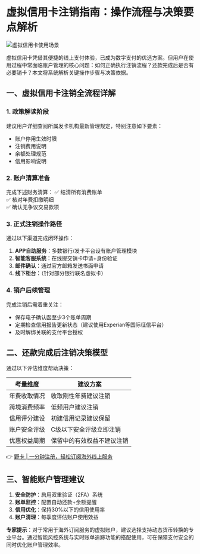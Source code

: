 # 虚拟信用卡注销指南：操作流程与决策要点解析

![虚拟信用卡使用场景](https://via.placeholder.com/800x400?text=Financial+Security)

虚拟信用卡凭借其便捷的线上支付体验，已成为数字支付的优选方案。但用户在使用过程中常面临账户管理的核心问题：如何正确执行注销流程？还款完成后是否有必要销卡？本文将系统解析关键操作步骤与决策依据。

## 一、虚拟信用卡注销全流程详解

### 1. 政策解读阶段
建议用户详细查阅所属发卡机构最新管理规定，特别注意如下要素：
- 账户停用生效时限
- 注销费用说明
- 余额处理规范
- 信用影响说明

### 2. 账户清算准备
完成下述财务清算：
✅ 结清所有消费账单  
✅ 核对年费扣缴明细  
✅ 确认无争议交易款项

### 3. 正式注销操作路径
通过以下渠道完成闭环操作：
1. **APP自助服务**：多数银行/发卡平台设有账户管理模块
2. **智能客服系统**：在线提交销卡申请+身份验证
3. **邮件确认**：通过官方邮箱发送书面申请
4. **线下柜台**：（针对部分银行联名虚拟卡）

### 4. 销户后续管理
完成注销后需着重关注：
- 保存电子确认函至少3个账单周期
- 定期检查信用报告更新状态（建议使用Experian等国际征信平台）
- 及时解绑关联的支付平台授权

## 二、还款完成后注销决策模型

通过以下评估维度帮助决策：

| 考量维度      | 建议方案                     |
|---------------|------------------------------|
| 年费收取情况  | 收取刚性年费建议注销         |
| 跨境消费频率  | 低频用户建议注销             |
| 信用评分建设  | 初建信用记录建议保留         |
| 账户安全评级  | C级以下安全评级立即注销      |
| 优惠权益周期  | 保留中的有效权益不建议注销   |

👉 [野卡 | 一分钟注册，轻松订阅海外线上服务](https://bbtdd.com/yeka)

## 三、智能账户管理建议
1. **安全防护**：启用双重验证（2FA）系统
2. **账单监控**：配置自动还款+余额提醒
3. **信用优化**：保持30%以下的信用使用率
4. **账户清理**：每季度评估账户使用效益

**专家提示**：对于常用于海外订阅服务的虚拟账户，建议选择支持动态货币转换的专业平台。通过智能风控系统与实时账单追踪功能的搭配使用，可在保障支付安全的同时优化账户管理效率。